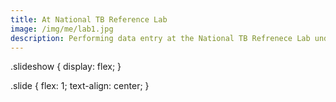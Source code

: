 ```yaml
---
title: At National TB Reference Lab
image: /img/me/lab1.jpg
description: Performing data entry at the National TB Refrenece Lab under National Public Health Laboratory during my industrial Attachment.
---
```

.slideshow {
  display: flex;
}

.slide {
  flex: 1;
  text-align: center;
}
